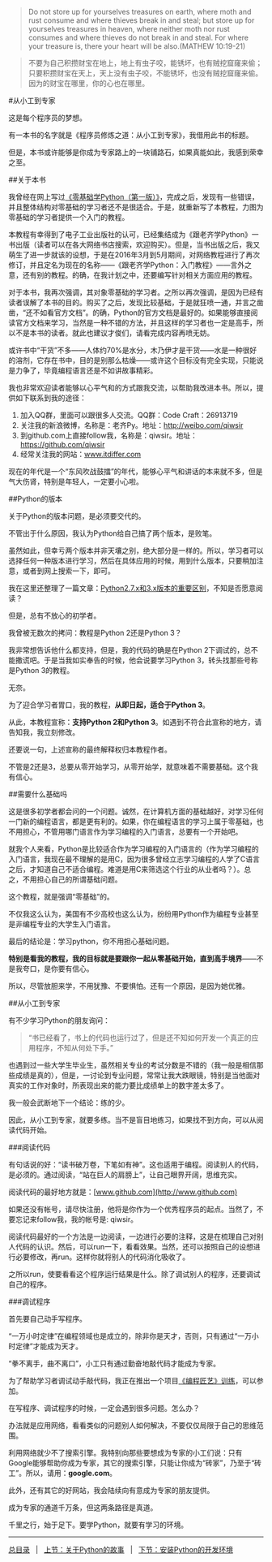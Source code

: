 >Do not store up for yourselves treasures on earth, where moth and rust consume and where thieves break in and steal; but store up for yourselves treasures in heaven, where neither moth nor rust consumes and where thieves do not break in and steal. For where your treasure is, there your heart will be also.(MATHEW 10:19-21)

>不要为自己积攒财宝在地上，地上有虫子咬，能锈坏，也有贼挖窟窿来偷；只要积攒财宝在天上，天上没有虫子咬，不能锈坏，也没有贼挖窟窿来偷。因为的财宝在哪里，你的心也在哪里。

#从小工到专家

这是每个程序员的梦想。

有一本书的名字就是《程序员修炼之道：从小工到专家》，我借用此书的标题。

但是，本书或许能够是你成为专家路上的一块铺路石，如果真能如此，我感到荣幸之至。

##关于本书

我曾经在网上写过[《零基础学Python（第一版）》](https://github.com/qiwsir/ITArticles/blob/master/BasicPython/index.md)，完成之后，发现有一些错误，并且整体结构对零基础的学习者还不是很适合。于是，就重新写了本教程，力图为零基础的学习者提供一个入门的教程。

本教程有幸得到了电子工业出版社的认可，已经集结成为《跟老齐学Python》一书出版（读者可以在各大网络书店搜索，欢迎购买）。但是，当书出版之后，我又萌生了进一步就该的设想，于是在2016年3月到5月期间，对网络教程进行了再次修订，并且定名为现在的名称——《跟老齐学Python：入门教程》——言外之意，还有别的教程。的确，在我计划之中，还要编写针对相关方面应用的教程。

对于本书，我再次强调，其对象零基础的学习者。之所以再次强调，是因为已经有读者误解了本书的目的。购买了之后，发现比较基础，于是就狂喷一通，并言之凿凿，“还不如看官方文档”。的确，Python的官方文档是最好的。如果能够直接阅读官方文档来学习，当然是一种不错的方法，并且这样的学习者也一定是高手，所以不是本书的读者。就此也建议才俊们，请看完成内容再喷无妨。

或许书中“干货”不多——人体约70%是水分，木乃伊才是干货——水是一种很好的溶剂，它存在书中，目的是别那么枯燥——或许这个目标没有完全实现，只能说是力争了，毕竟编程语言还是不如讲故事精彩。

我也非常欢迎读者能够以心平气和的方式跟我交流，以帮助我改进本书。所以，提供如下联系到我的途径：

1. 加入QQ群，里面可以跟很多人交流。QQ群：Code Craft：26913719
2. 关注我的新浪微博，名称是：老齐Py。地址：http://weibo.com/qiwsir
3. 到github.com上直接follow我，名称是：qiwsir。地址：https://github.com/qiwsir
4. 经常关注我的网站：www.itdiffer.com
	
现在的年代是一个“东风吹战鼓擂”的年代，能够心平气和讲话的本来就不多，但是气大伤肾，特别是年轻人，一定要小心啦。

##Python的版本

关于Python的版本问题，是必须要交代的。

不管出于什么原因，我认为Python给自己搞了两个版本，是败笔。

虽然如此，但幸亏两个版本并非天壤之别，绝大部分是一样的。所以，学习者可以选择任何一种版本进行学习，然后在具体应用的时候，用到什么版本，只要稍加注意，或者到网上搜索一下，即可。

我在这里还整理了一篇文章：[Python2.7.x和3.x版本的重要区别](https://github.com/qiwsir/StarterLearningPython/blob/master/n005.md)，不知是否愿意阅读？

但是，总有不放心的初学者。

我曾被无数次的拷问：教程是Python 2还是Python 3？

我非常想告诉他什么都支持，但是，我的代码的确是在Python 2下调试的，总不能撒谎吧。于是当我如实奉告的时候，他会说要学习Python 3，转头找那些号称是Python 3的教程。

无奈。

为了迎合学习者胃口，我的教程，**从即日起，适合于Python 3**。

从此，本教程宣称：**支持Python 2和Python 3**。如遇到不符合此宣称的地方，请告知我，我立刻修改。

还要说一句，上述宣称的最终解释权归本教程作者。

不管是2还是3，总要从零开始学习，从零开始学，就意味着不需要基础。这个我有信心。

##需要什么基础吗

这是很多初学者都会问的一个问题。诚然，在计算机方面的基础越好，对学习任何一门新的编程语言，都是更有利的。如果，你在编程语言的学习上属于零基础，也不用担心，不管用哪门语言作为学习编程的入门语言，总要有一个开始吧。

就我个人来看，Python是比较适合作为学习编程的入门语言的（作为学习编程的入门语言，我现在最不理解的是用C，因为很多曾经立志学习编程的人学了C语言之后，才知道自己不适合编程。难道是用C来筛选这个行业的从业者吗？）。总之，不用担心自己的所谓基础问题。

这个教程，就是强调“零基础”的。

不仅我这么认为，美国有不少高校也这么认为，纷纷用Python作为编程专业甚至是非编程专业的大学生入门语言。

最后的结论是：学习python，你不用担心基础问题。

**特别是看我的教程，我的目标就是要跟你一起从零基础开始，直到高手境界**——不是我夸口，是你要有信心。

所以，尽管放胆来学，不用犹豫、不要惧怕。还有一个原因，是因为她优雅。

##从小工到专家

有不少学习Python的朋友询问：

>“书已经看了，书上的代码也运行过了，但是还不知如何开发一个真正的应用程序，不知从何处下手。”

也遇到过一些大学生毕业生，虽然相关专业的考试分数是不错的（我一般是相信那些成绩是真的），但是，一讨论到专业问题，常常让我大跌眼镜，特别是当他面对真实的工作对象时，所表现出来的能力要比成绩单上的数字差太多了。

我一般会武断地下一个结论：练的少。

因此，从小工到专家，就要多练。当不是盲目地练习，如果找不到方向，可以从阅读代码开始。

###阅读代码

有句话说的好：“读书破万卷，下笔如有神”。这也适用于编程。阅读别人的代码，是必须的。通过阅读，“站在巨人的肩膀上”，让自己眼界开阔，思维充实。

阅读代码的最好地方就是：[www.github.com](http://www.github.com)

如果还没有帐号，请尽快注册，他将是你作为一个优秀程序员的起点。当然了，不要忘记来follow我，我的帐号是: qiwsir。

阅读代码最好的一个方法是一边阅读，一边进行必要的注释，这是在梳理自己对别人代码的认识。然后，可以run一下，看看效果。当然，还可以按照自己的设想进行必要修改，再run。这样你就将别人的代码消化吸收了。

之所以run，使要看看这个程序运行结果是什么。除了调试别人的程序，还要调试自己的程序。

###调试程序

首先要自己动手写程序。

“一万小时定律”在编程领域也是成立的，除非你是天才，否则，只有通过“一万小时定律”才能成为天才。

“拳不离手，曲不离口”，小工只有通过勤奋地敲代码才能成为专家。

为了帮助学习者调试动手敲代码，我正在推出一个项目[《编程匠艺》训练](http://www.itdiffer.com/coding.html)，可以参加。

在写程序、调试程序的时候，一定会遇到很多问题。怎么办？

办法就是应用网络，看看类似的问题别人如何解决，不要仅仅局限于自己的思维范围。

利用网络就少不了搜索引擎。我特别向那些要想成为专家的小工们说：只有Google能够帮助你成为专家，其它的搜索引擎，只能让你成为“砖家”，乃至于“砖工”。所以，请用：**google.com**。

此外，还有其它的好网站，我会陆续向有意成为专家的朋友提供。

成为专家的通道千万条，但这两条路径是真道。

千里之行，始于足下。要学Python，就要有学习的环境。

---------

[总目录](./index.md)&nbsp;&nbsp;&nbsp;|&nbsp;&nbsp;&nbsp;[上节：关于Python的故事](./01.md)&nbsp;&nbsp;&nbsp;|&nbsp;&nbsp;&nbsp;[下节：安装Python的开发环境](./03.md)
